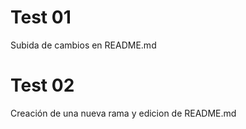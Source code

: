 # Test 01
Subida de cambios en README.md

# Test 02
Creación de una nueva rama y edicion de README.md
